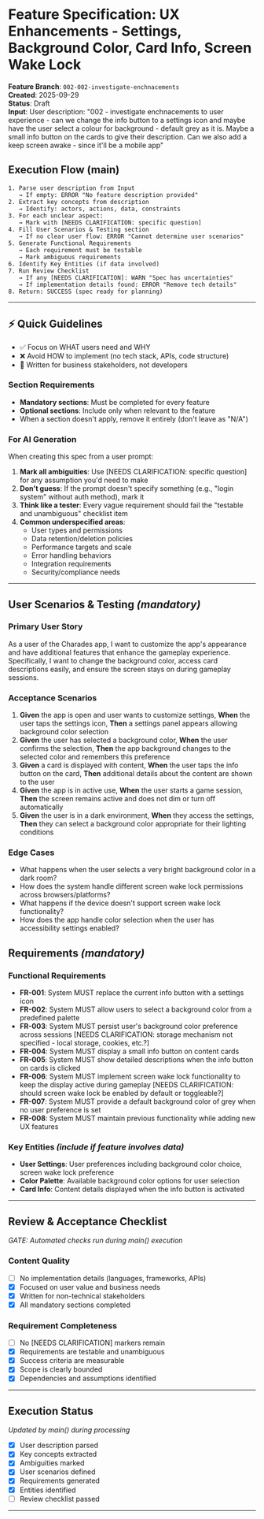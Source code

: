 # Feature Specification: UX Enhancements - Settings, Background Color, Card Info, Screen Wake Lock

**Feature Branch**: `002-002-investigate-enchnacements`  
**Created**: 2025-09-29  
**Status**: Draft  
**Input**: User description: "002 - investigate enchnacements to user experience - can we change the info button to a settings icon and maybe have the user select a colour for background - default grey as it is. Maybe a small info button on the cards to give their description. Can we also add a keep screen awake - since it'll be a mobile app"

## Execution Flow (main)
```
1. Parse user description from Input
   → If empty: ERROR "No feature description provided"
2. Extract key concepts from description
   → Identify: actors, actions, data, constraints
3. For each unclear aspect:
   → Mark with [NEEDS CLARIFICATION: specific question]
4. Fill User Scenarios & Testing section
   → If no clear user flow: ERROR "Cannot determine user scenarios"
5. Generate Functional Requirements
   → Each requirement must be testable
   → Mark ambiguous requirements
6. Identify Key Entities (if data involved)
7. Run Review Checklist
   → If any [NEEDS CLARIFICATION]: WARN "Spec has uncertainties"
   → If implementation details found: ERROR "Remove tech details"
8. Return: SUCCESS (spec ready for planning)
```

---

## ⚡ Quick Guidelines
- ✅ Focus on WHAT users need and WHY
- ❌ Avoid HOW to implement (no tech stack, APIs, code structure)
- 👥 Written for business stakeholders, not developers

### Section Requirements
- **Mandatory sections**: Must be completed for every feature
- **Optional sections**: Include only when relevant to the feature
- When a section doesn't apply, remove it entirely (don't leave as "N/A")

### For AI Generation
When creating this spec from a user prompt:
1. **Mark all ambiguities**: Use [NEEDS CLARIFICATION: specific question] for any assumption you'd need to make
2. **Don't guess**: If the prompt doesn't specify something (e.g., "login system" without auth method), mark it
3. **Think like a tester**: Every vague requirement should fail the "testable and unambiguous" checklist item
4. **Common underspecified areas**:
   - User types and permissions
   - Data retention/deletion policies  
   - Performance targets and scale
   - Error handling behaviors
   - Integration requirements
   - Security/compliance needs

---

## User Scenarios & Testing *(mandatory)*

### Primary User Story
As a user of the Charades app, I want to customize the app's appearance and have additional features that enhance the gameplay experience. Specifically, I want to change the background color, access card descriptions easily, and ensure the screen stays on during gameplay sessions.

### Acceptance Scenarios
1. **Given** the app is open and user wants to customize settings, **When** the user taps the settings icon, **Then** a settings panel appears allowing background color selection
2. **Given** the user has selected a background color, **When** the user confirms the selection, **Then** the app background changes to the selected color and remembers this preference
3. **Given** a card is displayed with content, **When** the user taps the info button on the card, **Then** additional details about the content are shown to the user
4. **Given** the app is in active use, **When** the user starts a game session, **Then** the screen remains active and does not dim or turn off automatically
5. **Given** the user is in a dark environment, **When** they access the settings, **Then** they can select a background color appropriate for their lighting conditions

### Edge Cases
- What happens when the user selects a very bright background color in a dark room?
- How does the system handle different screen wake lock permissions across browsers/platforms?
- What happens if the device doesn't support screen wake lock functionality?
- How does the app handle color selection when the user has accessibility settings enabled?

## Requirements *(mandatory)*

### Functional Requirements
- **FR-001**: System MUST replace the current info button with a settings icon
- **FR-002**: System MUST allow users to select a background color from a predefined palette
- **FR-003**: System MUST persist user's background color preference across sessions [NEEDS CLARIFICATION: storage mechanism not specified - local storage, cookies, etc.?]
- **FR-004**: System MUST display a small info button on content cards
- **FR-005**: System MUST show detailed descriptions when the info button on cards is clicked
- **FR-006**: System MUST implement screen wake lock functionality to keep the display active during gameplay [NEEDS CLARIFICATION: should screen wake lock be enabled by default or toggleable?]
- **FR-007**: System MUST provide a default background color of grey when no user preference is set
- **FR-008**: System MUST maintain previous functionality while adding new UX features

### Key Entities *(include if feature involves data)*
- **User Settings**: User preferences including background color choice, screen wake lock preference
- **Color Palette**: Available background color options for user selection
- **Card Info**: Content details displayed when the info button is activated

---

## Review & Acceptance Checklist
*GATE: Automated checks run during main() execution*

### Content Quality
- [ ] No implementation details (languages, frameworks, APIs)
- [x] Focused on user value and business needs
- [x] Written for non-technical stakeholders
- [x] All mandatory sections completed

### Requirement Completeness
- [ ] No [NEEDS CLARIFICATION] markers remain
- [x] Requirements are testable and unambiguous  
- [x] Success criteria are measurable
- [x] Scope is clearly bounded
- [x] Dependencies and assumptions identified

---

## Execution Status
*Updated by main() during processing*

- [x] User description parsed
- [x] Key concepts extracted
- [x] Ambiguities marked
- [x] User scenarios defined
- [x] Requirements generated
- [x] Entities identified
- [ ] Review checklist passed

---